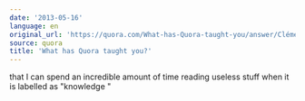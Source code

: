```yaml
---
date: '2013-05-16'
language: en
original_url: 'https://quora.com/What-has-Quora-taught-you/answer/Clément-Renaud'
source: quora
title: 'What has Quora taught you?'
---
```


that I can spend an incredible amount of time reading useless stuff when
it is labelled as  "knowledge "
